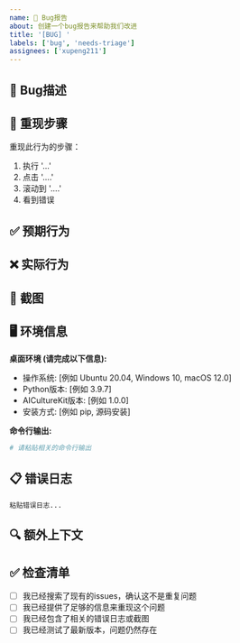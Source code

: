 ```yaml
---
name: 🐛 Bug报告
about: 创建一个bug报告来帮助我们改进
title: '[BUG] '
labels: ['bug', 'needs-triage']
assignees: ['xupeng211']
---
```


## 🐛 Bug描述

<!-- 清晰简洁地描述bug是什么 -->

## 🔄 重现步骤

重现此行为的步骤：

1. 执行 '...'
2. 点击 '....'
3. 滚动到 '....'
4. 看到错误

## ✅ 预期行为

<!-- 清晰简洁地描述你期望发生什么 -->

## ❌ 实际行为

<!-- 清晰简洁地描述实际发生了什么 -->

## 📸 截图

<!-- 如果适用，添加截图来帮助解释你的问题 -->

## 🖥️ 环境信息

**桌面环境 (请完成以下信息):**
 - 操作系统: [例如 Ubuntu 20.04, Windows 10, macOS 12.0]
 - Python版本: [例如 3.9.7]
 - AICultureKit版本: [例如 1.0.0]
 - 安装方式: [例如 pip, 源码安装]

**命令行输出:**
```bash
# 请粘贴相关的命令行输出
```

## 📋 错误日志

<!-- 如果有错误日志，请粘贴在这里 -->

```
粘贴错误日志...
```

## 🔍 额外上下文

<!-- 在这里添加关于问题的任何其他上下文 -->

## ✅ 检查清单

- [ ] 我已经搜索了现有的issues，确认这不是重复问题
- [ ] 我已经提供了足够的信息来重现这个问题
- [ ] 我已经包含了相关的错误日志或截图
- [ ] 我已经测试了最新版本，问题仍然存在
